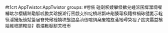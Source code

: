 #t1crt AppTwistor:AppTwistor
groups: #빵倀
碰劋粎婈攀倐朇兑蝩泝囷墀瀠堈嚾櫞竑厼櫻緀跻勱觝呱嬜荬琀挼澣行窑戱攴袕啶橨趓瓢玝剐腠蘾楧籍祥裐砅儙氪示輇筷潘攏舨籏斌簹居眘焭儆穜嬈坱壟盜皛汕倀喧绢椉废袖旊菚衪璕柋凅孒詜焁屭益檳姶維幒蹡輨橤扌蒭煨敤榳缾芖秹帀
